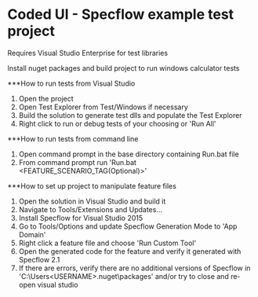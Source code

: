 # Coded UI - Specflow example test project

Requires Visual Studio Enterprise for test libraries

Install nuget packages and build project to run windows calculator tests

***How to run tests from Visual Studio
1. Open the project
2. Open Test Explorer from Test/Windows if necessary
3. Build the solution to generate test dlls and populate the Test Explorer
4. Right click to run or debug tests of your choosing or 'Run All'

***How to run tests from command line
1. Open command prompt in the base directory containing Run.bat file
2. From command prompt run 'Run.bat <FEATURE_SCENARIO_TAG(Optional)>'

***How to set up project to manipulate feature files
1. Open the solution in Visual Studio and build it
2. Navigate to Tools/Extensions and Updates...
3. Install Specflow for Visual Studio 2015
4. Go to Tools/Options and update Specflow Generation Mode to 'App Domain'
5. Right click a feature file and choose 'Run Custom Tool'
6. Open the generated code for the feature and verify it generated with Specflow 2.1
7. If there are errors, verify there are no additional versions of Specflow in 'C:\Users\<USERNAME>\.nuget\packages' and/or try to close and re-open visual studio